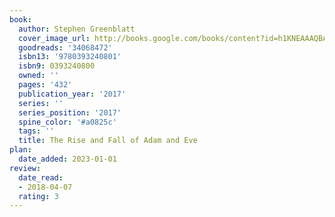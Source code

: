 ```yaml
---
book:
  author: Stephen Greenblatt
  cover_image_url: http://books.google.com/books/content?id=h1KNEAAAQBAJ&printsec=frontcover&img=1&zoom=1&source=gbs_api
  goodreads: '34068472'
  isbn13: '9780393240801'
  isbn9: 0393240800
  owned: ''
  pages: '432'
  publication_year: '2017'
  series: ''
  series_position: '2017'
  spine_color: '#a0825c'
  tags: ''
  title: The Rise and Fall of Adam and Eve
plan:
  date_added: 2023-01-01
review:
  date_read:
  - 2018-04-07
  rating: 3
---
```

